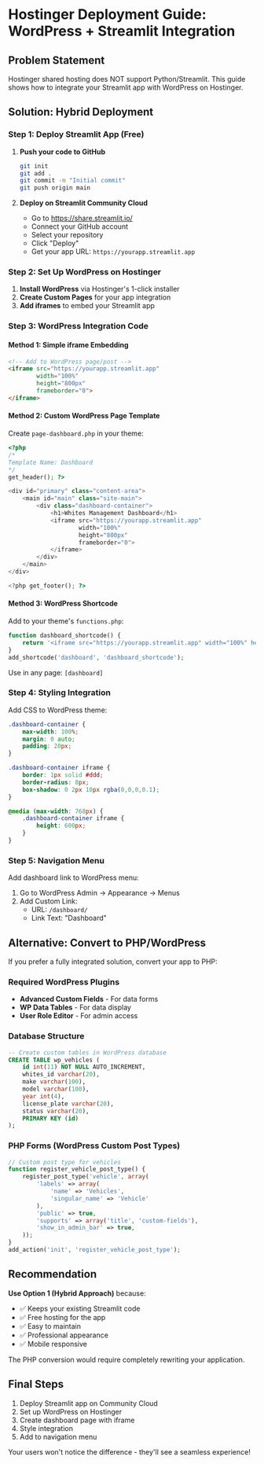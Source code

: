 # Hostinger Deployment Guide: WordPress + Streamlit Integration

## Problem Statement
Hostinger shared hosting does NOT support Python/Streamlit. This guide shows how to integrate your Streamlit app with WordPress on Hostinger.

## Solution: Hybrid Deployment

### Step 1: Deploy Streamlit App (Free)
1. **Push your code to GitHub**
   ```bash
   git init
   git add .
   git commit -m "Initial commit"
   git push origin main
   ```

2. **Deploy on Streamlit Community Cloud**
   - Go to https://share.streamlit.io/
   - Connect your GitHub account
   - Select your repository
   - Click "Deploy"
   - Get your app URL: `https://yourapp.streamlit.app`

### Step 2: Set Up WordPress on Hostinger

1. **Install WordPress** via Hostinger's 1-click installer
2. **Create Custom Pages** for your app integration
3. **Add iframes** to embed your Streamlit app

### Step 3: WordPress Integration Code

#### Method 1: Simple iframe Embedding
```html
<!-- Add to WordPress page/post -->
<iframe src="https://yourapp.streamlit.app" 
        width="100%" 
        height="800px"
        frameborder="0">
</iframe>
```

#### Method 2: Custom WordPress Page Template
Create `page-dashboard.php` in your theme:
```php
<?php
/*
Template Name: Dashboard
*/
get_header(); ?>

<div id="primary" class="content-area">
    <main id="main" class="site-main">
        <div class="dashboard-container">
            <h1>Whites Management Dashboard</h1>
            <iframe src="https://yourapp.streamlit.app" 
                    width="100%" 
                    height="800px"
                    frameborder="0">
            </iframe>
        </div>
    </main>
</div>

<?php get_footer(); ?>
```

#### Method 3: WordPress Shortcode
Add to your theme's `functions.php`:
```php
function dashboard_shortcode() {
    return '<iframe src="https://yourapp.streamlit.app" width="100%" height="800px" frameborder="0"></iframe>';
}
add_shortcode('dashboard', 'dashboard_shortcode');
```

Use in any page: `[dashboard]`

### Step 4: Styling Integration

Add CSS to WordPress theme:
```css
.dashboard-container {
    max-width: 100%;
    margin: 0 auto;
    padding: 20px;
}

.dashboard-container iframe {
    border: 1px solid #ddd;
    border-radius: 8px;
    box-shadow: 0 2px 10px rgba(0,0,0,0.1);
}

@media (max-width: 768px) {
    .dashboard-container iframe {
        height: 600px;
    }
}
```

### Step 5: Navigation Menu

Add dashboard link to WordPress menu:
1. Go to WordPress Admin → Appearance → Menus
2. Add Custom Link:
   - URL: `/dashboard/`
   - Link Text: "Dashboard"

## Alternative: Convert to PHP/WordPress

If you prefer a fully integrated solution, convert your app to PHP:

### Required WordPress Plugins
- **Advanced Custom Fields** - For data forms
- **WP Data Tables** - For data display
- **User Role Editor** - For admin access

### Database Structure
```sql
-- Create custom tables in WordPress database
CREATE TABLE wp_vehicles (
    id int(11) NOT NULL AUTO_INCREMENT,
    whites_id varchar(20),
    make varchar(100),
    model varchar(100),
    year int(4),
    license_plate varchar(20),
    status varchar(20),
    PRIMARY KEY (id)
);
```

### PHP Forms (WordPress Custom Post Types)
```php
// Custom post type for vehicles
function register_vehicle_post_type() {
    register_post_type('vehicle', array(
        'labels' => array(
            'name' => 'Vehicles',
            'singular_name' => 'Vehicle'
        ),
        'public' => true,
        'supports' => array('title', 'custom-fields'),
        'show_in_admin_bar' => true,
    ));
}
add_action('init', 'register_vehicle_post_type');
```

## Recommendation

**Use Option 1 (Hybrid Approach)** because:
- ✅ Keeps your existing Streamlit code
- ✅ Free hosting for the app
- ✅ Easy to maintain
- ✅ Professional appearance
- ✅ Mobile responsive

The PHP conversion would require completely rewriting your application.

## Final Steps

1. Deploy Streamlit app on Community Cloud
2. Set up WordPress on Hostinger
3. Create dashboard page with iframe
4. Style integration
5. Add to navigation menu

Your users won't notice the difference - they'll see a seamless experience!